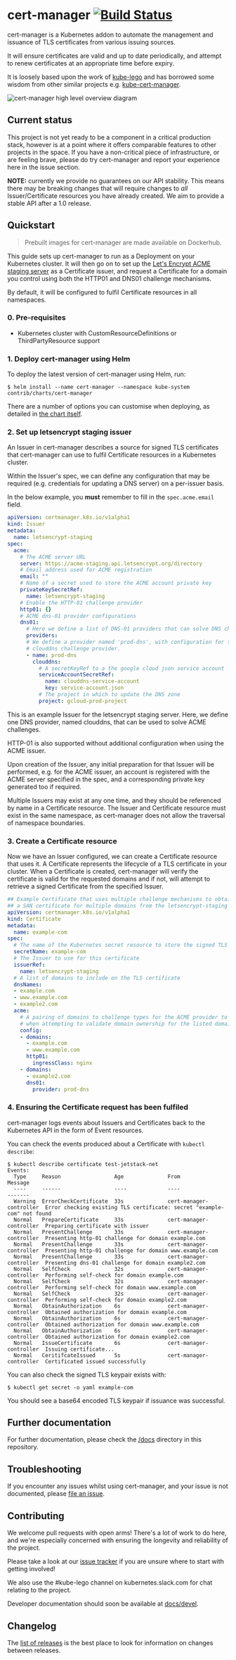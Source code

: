 # cert-manager [![Build Status](https://travis-ci.org/jetstack-experimental/cert-manager.svg?branch=master)](https://travis-ci.org/jetstack-experimental/cert-manager)

cert-manager is a Kubernetes addon to automate the management and issuance of
TLS certificates from various issuing sources.

It will ensure certificates are valid and up to date periodically, and attempt
to renew certificates at an appropriate time before expiry.

It is loosely based upon the work of [kube-lego](https://github.com/jetstack/kube-lego)
and has borrowed some wisdom from other similar projects e.g.
[kube-cert-manager](https://github.com/PalmStoneGames/kube-cert-manager).

![cert-manager high level overview diagram](/docs/high-level-overview.png)

## Current status

This project is not yet ready to be a component in a critical production stack,
however is at a point where it offers comparable features to other projects
in the space. If you have a non-critical piece of infrastructure, or are
feeling brave, please do try cert-manager and report your experience here in
the issue section.

**NOTE:** currently we provide no guarantees on our API stability. This means
there may be breaking changes that will require changes to *all* Issuer/Certificate
resources you have already created. We aim to provide a stable API after a 1.0
release.

## Quickstart

> Prebuilt images for cert-manager are made available on Dockerhub.

This guide sets up cert-manager to run as a Deployment on your Kubernetes
cluster.
It will then go on to set up the [Let's Encrypt ACME staging server](https://letsencrypt.org/docs/staging-environment/)
as a Certificate issuer, and request a Certificate for a domain you control
using both the HTTP01 and DNS01 challenge mechanisms.

By default, it will be configured to fulfil Certificate resources in all
namespaces.

### 0. Pre-requisites

* Kubernetes cluster with CustomResourceDefinitions or ThirdPartyResource
support

### 1. Deploy cert-manager using Helm

To deploy the latest version of cert-manager using Helm, run:

```
$ helm install --name cert-manager --namespace kube-system contrib/charts/cert-manager
```

There are a number of options you can customise when deploying, as detailed in
[the chart itself](https://github.com/jetstack-experimental/cert-manager/tree/master/contrib/charts/cert-manager).

### 2. Set up letsencrypt staging issuer

An Issuer in cert-manager describes a source for signed TLS certificates that
cert-manager can use to fulfil Certificate resources in a Kubernetes cluster.

Within the Issuer's spec, we can define any configuration that may be required
(e.g. credentials for updating a DNS server) on a per-issuer basis.

In the below example, you **must** remember to fill in the `spec.acme.email`
field.

```yaml
apiVersion: certmanager.k8s.io/v1alpha1
kind: Issuer
metadata:
  name: letsencrypt-staging
spec:
  acme:
    # The ACME server URL
    server: https://acme-staging.api.letsencrypt.org/directory
    # Email address used for ACME registration
    email: ""
    # Name of a secret used to store the ACME account private key
    privateKeySecretRef:
      name: letsencrypt-staging
    # Enable the HTTP-01 challenge provider
    http01: {}
    # ACME dns-01 provider configurations
    dns01:
      # Here we define a list of DNS-01 providers that can solve DNS challenges
      providers:
      # We define a provider named 'prod-dns', with configuration for the
      # clouddns challenge provider.
      - name: prod-dns
        clouddns:
          # A secretKeyRef to a the google cloud json service account
          serviceAccountSecretRef:
            name: clouddns-service-account
            key: service-account.json
          # The project in which to update the DNS zone
          project: gcloud-prod-project
```

This is an example Issuer for the letsencrypt staging server. Here, we define
one DNS provider, named clouddns, that can be used to solve ACME challenges.

HTTP-01 is also supported without additional configuration when using the ACME
issuer.

Upon creation of the Issuer, any initial preparation for that Issuer will be
performed, e.g. for the ACME issuer, an account is registered with the ACME
server specified in the spec, and a corresponding private key generated too if
required.

Multiple Issuers may exist at any one time, and they should be referenced by
name in a Certificate resource. The Issuer and Certificate resource must exist
in the same namespace, as cert-manager does not allow the traversal of
namespace boundaries.

### 3. Create a Certificate resource

Now we have an Issuer configured, we can create a Certificate resource that
uses it. A Certificate represents the lifecycle of a TLS certificate in your
cluster. When a Certificate is created, cert-manager will verify the
certificate is valid for the requested domains and if not, will attempt to
retrieve a signed Certificate from the specified Issuer.

```yaml
## Example Certificate that uses multiple challenge mechanisms to obtain
## a SAN certificate for multiple domains from the letsencrypt-staging issuer.
apiVersion: certmanager.k8s.io/v1alpha1
kind: Certificate
metadata:
  name: example-com
spec:
  # The name of the Kubernetes secret resource to store the signed TLS keypair
  secretName: example-com
  # The Issuer to use for this certificate
  issuerRef:
    name: letsencrypt-staging
  # A list of domains to include on the TLS certificate
  dnsNames:
  - example.com
  - www.example.com
  - example2.com
  acme:
    # A pairing of domains to challenge types for the ACME provider to use
    # when attempting to validate domain ownership for the listed domains
    config:
    - domains:
      - example.com
      - www.example.com
      http01:
        ingressClass: nginx
    - domains:
      - example2.com
      dns01:
        provider: prod-dns
```

### 4. Ensuring the Certificate request has been fulfiled

cert-manager logs events about Issuers and Certificates back to the Kubernetes
API in the form of Event resources.

You can check the events produced about a Certificate with `kubectl describe`:

```
$ kubectl describe certificate test-jetstack-net
Events:
  Type     Reason                 Age              From                     Message
  ----     ------                 ----             ----                     -------
  Warning  ErrorCheckCertificate  33s              cert-manager-controller  Error checking existing TLS certificate: secret "example-com" not found
  Normal   PrepareCertificate     33s              cert-manager-controller  Preparing certificate with issuer
  Normal   PresentChallenge       33s              cert-manager-controller  Presenting http-01 challenge for domain example.com
  Normal   PresentChallenge       33s              cert-manager-controller  Presenting http-01 challenge for domain www.example.com
  Normal   PresentChallenge       33s              cert-manager-controller  Presenting dns-01 challenge for domain example2.com
  Normal   SelfCheck              32s              cert-manager-controller  Performing self-check for domain example.com
  Normal   SelfCheck              32s              cert-manager-controller  Performing self-check for domain www.example.com
  Normal   SelfCheck              32s              cert-manager-controller  Performing self-check for domain example2.com
  Normal   ObtainAuthorization    6s               cert-manager-controller  Obtained authorization for domain example.com
  Normal   ObtainAuthorization    6s               cert-manager-controller  Obtained authorization for domain www.example.com
  Normal   ObtainAuthorization    6s               cert-manager-controller  Obtained authorization for domain example2.com
  Normal   IssueCertificate       6s               cert-manager-controller  Issuing certificate...
  Normal   CeritifcateIssued      5s               cert-manager-controller  Certificated issued successfully
```

You can also check the signed TLS keypair exists with:

```
$ kubectl get secret -o yaml example-com
```

You should see a base64 encoded TLS keypair if issuance was successful.

## Further documentation

For further documentation, please check the [/docs](/docs) directory in this
repository.

## Troubleshooting

If you encounter any issues whilst using cert-manager, and your issue is not
documented, please [file an issue](https://github.com/jetstack-experimental/cert-manager/issues).

## Contributing

We welcome pull requests with open arms! There's a lot of work to do here, and
we're especially concerned with ensuring the longevity and reliability of the
project.

Please take a look at our [issue tracker](https://github.com/jetstack-experimental/cert-manager/issues)
if you are unsure where to start with getting involved!

We also use the #kube-lego channel on kubernetes.slack.com for chat relating
to the project.

Developer documentation should soon be available at [docs/devel](docs/devel).

## Changelog

The [list of releases](https://github.com/jetstack-experimental/cert-manager/releases)
is the best place to look for information on changes between releases.
